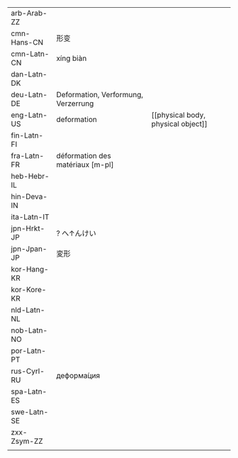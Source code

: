 | | | |
|-|-|-|
| arb-Arab-ZZ |  |  |
| cmn-Hans-CN | 形变 |  |
| cmn-Latn-CN | xíng biàn |  |
| dan-Latn-DK |  |  |
| deu-Latn-DE | Deformation, Verformung, Verzerrung |  |
| eng-Latn-US | deformation | [[physical body, physical object]] |
| fin-Latn-FI |  |  |
| fra-Latn-FR | déformation des matériaux [m-pl] |  |
| heb-Hebr-IL |  |  |
| hin-Deva-IN |  |  |
| ita-Latn-IT |  |  |
| jpn-Hrkt-JP | ? へ↑んけい |  |
| jpn-Jpan-JP | 変形 |  |
| kor-Hang-KR |  |  |
| kor-Kore-KR |  |  |
| nld-Latn-NL |  |  |
| nob-Latn-NO |  |  |
| por-Latn-PT |  |  |
| rus-Cyrl-RU | деформа́ция |  |
| spa-Latn-ES |  |  |
| swe-Latn-SE |  |  |
| zxx-Zsym-ZZ |  |  |
|  |  |  |
